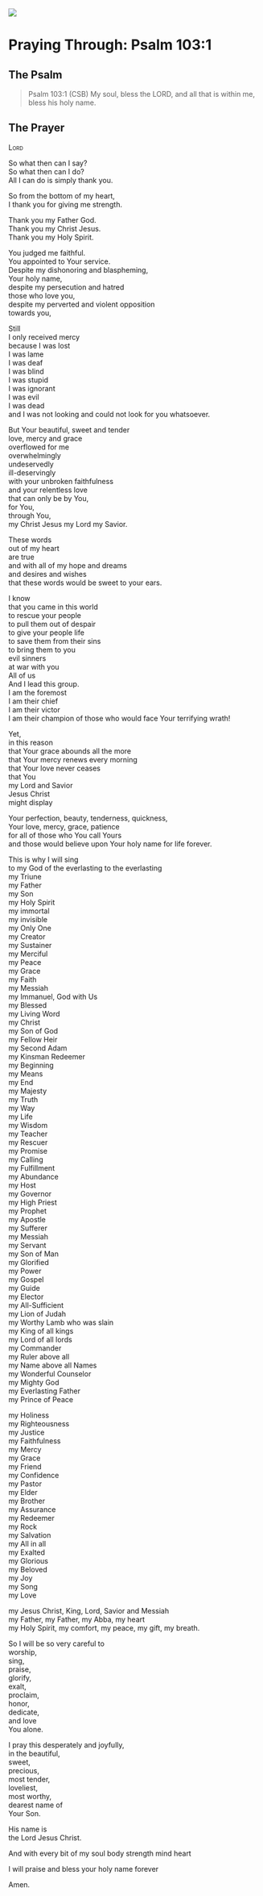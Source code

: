 <img class="intro-left" style="margin-top:10px" src="/images/art-paris-psalter.jpg">

# Praying Through: Psalm 103:1

<p style="clear:both;">

## The Psalm

>Psalm 103:1 (CSB)   My soul, bless the LORD, and all that is within me, bless his holy name. 

## The Prayer

<div style="font-variant: small-caps;">
Lord
</div>


So what then can I say?  
So what then can I do?  
All I can do is simply thank you.

So from the bottom of my heart,  
I thank you for giving me strength.

Thank you my Father God.  
Thank you my Christ Jesus.  
Thank you my Holy Spirit.  

You judged me faithful.  
You appointed to Your service.  
Despite my dishonoring and blaspheming,  
Your holy name,  
despite my persecution and hatred  
those who love you,  
despite my perverted and violent opposition  
towards you,  

Still  
I only received mercy  
because I was lost  
I was lame  
I was deaf  
I was blind  
I was stupid  
I was ignorant  
I was evil  
I was dead  
and I was not looking and could not look for you whatsoever.  

But Your beautiful, sweet and tender  
love, mercy and grace  
overflowed for me  
overwhelmingly  
undeservedly  
ill-deservingly  
with your unbroken faithfulness  
and your relentless love  
that can only be by You,  
for You,  
through You,  
my Christ Jesus my Lord my Savior.  

These words  
out of my heart  
are true  
and with all of my hope and dreams  
and desires and wishes  
that these words would be sweet to your ears.  

I know  
that you came in this world  
to rescue your people  
to pull them out of despair  
to give your people life  
to save them from their sins  
to bring them to you  
evil sinners  
at war with you  
All of us  
And I lead this group.  
I am the foremost  
I am their chief  
I am their victor  
I am their champion of those who would face Your terrifying wrath!  

Yet,  
in this reason  
that Your grace abounds all the more  
that Your mercy renews every morning  
that Your love never ceases  
that You  
my Lord and Savior  
Jesus Christ  
might display  

Your perfection, beauty, tenderness, quickness,  
Your love, mercy, grace, patience  
for all of those who You call Yours  
and those would believe upon Your holy name for life forever.  

This is why I will sing  
to my God of the everlasting to the everlasting  
my Triune  
my Father  
my Son  
my Holy Spirit  
my immortal  
my invisible  
my Only One  
my Creator  
my Sustainer  
my Merciful  
my Peace  
my Grace  
my Faith  
my Messiah  
my Immanuel, God with Us  
my Blessed  
my Living Word  
my Christ  
my Son of God  
my Fellow Heir  
my Second Adam  
my Kinsman Redeemer  
my Beginning  
my Means  
my End  
my Majesty  
my Truth  
my Way  
my Life  
my Wisdom  
my Teacher  
my Rescuer  
my Promise  
my Calling  
my Fulfillment  
my Abundance  
my Host  
my Governor  
my High Priest  
my Prophet  
my Apostle  
my Sufferer  
my Messiah  
my Servant  
my Son of Man  
my Glorified  
my Power  
my Gospel  
my Guide  
my Elector  
my All-Sufficient  
my Lion of Judah  
my Worthy Lamb who was slain  
my King of all kings  
my Lord of all lords  
my Commander  
my Ruler above all  
my Name above all Names  
my Wonderful Counselor  
my Mighty God  
my Everlasting Father  
my Prince of Peace  

my Holiness  
my Righteousness  
my Justice  
my Faithfulness  
my Mercy  
my Grace  
my Friend  
my Confidence  
my Pastor  
my Elder  
my Brother  
my Assurance  
my Redeemer  
my Rock  
my Salvation  
my All in all  
my Exalted  
my Glorious  
my Beloved  
my Joy  
my Song  
my Love  

my Jesus Christ, King, Lord, Savior and Messiah  
my Father, my Father, my Abba, my heart  
my Holy Spirit, my comfort, my peace, my gift, my breath.  

So I will be so very careful to  
worship,  
sing,  
praise,  
glorify,  
exalt,  
proclaim,  
honor,  
dedicate,  
and love  
You alone.  

I pray this desperately and joyfully,  
in the beautiful,  
sweet,  
precious,  
most tender,  
loveliest,  
most worthy,  
dearest name of  
Your Son.  

His name is  
the Lord Jesus Christ.  

And with every bit of my soul
body
strength
mind
heart

I will praise and bless your holy name
forever

Amen.

